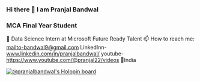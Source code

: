 ### Hi there 👋 I am Pranjal Bandwal
### MCA Final Year Student
🌱 Data Science Intern at Microsoft Future Ready Talent
📫 How to reach me: 
    mailto-bandwal9@gmail.com
    LinkedInn-www.linkedin.com/in/pranjalbandwal/
    youtube-https://www.youtube.com/@pranjal22/videos
📍India


[![@pranjalbandwal's Holopin board](https://holopin.me/pranjalbandwal)](https://holopin.io/@pranjalbandwal)



<!--
**PranjalBandwal/PranjalBandwal** is a ✨ _special_ ✨ repository because its `README.md` (this file) appears on your GitHub profile.

Here are some ideas to get you started:

- 🔭 I’m currently working on ...
- 🌱 I’m currently learning ...
- 👯 I’m looking to collaborate on ...
- 🤔 I’m looking for help with ...
- 💬 Ask me about ...
- 📫 How to reach me: ...
- 😄 Pronouns: ...
- ⚡ Fun fact: ...
-->
